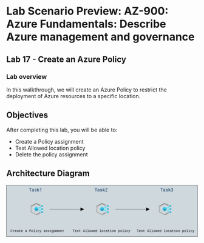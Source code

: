 # Lab Scenario Preview: AZ-900: Azure Fundamentals: Describe Azure management and governance

## Lab 17 - Create an Azure Policy

### Lab overview

In this walkthrough, we will create an Azure Policy to restrict the deployment of Azure resources to a specific location.

## Objectives

After completing this lab, you will be able to:

- Create a Policy assignment
- Test Allowed location policy
- Delete the policy assignment

## Architecture Diagram

![](../images/az900lab17.png)